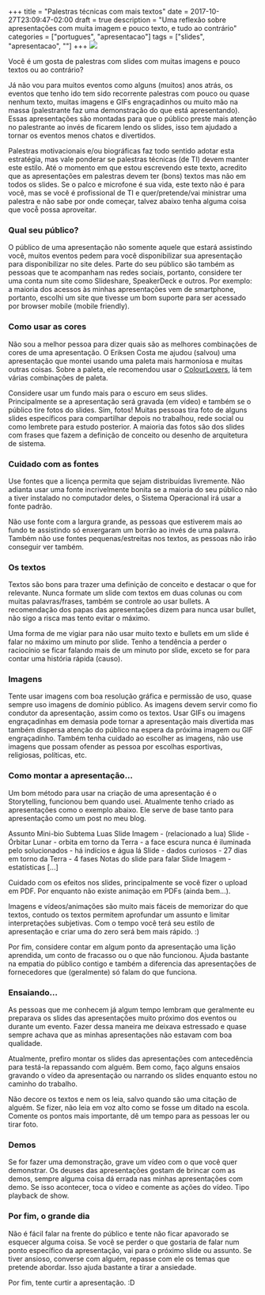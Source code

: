 +++
title = "Palestras técnicas com mais textos"
date = 2017-10-27T23:09:47-02:00
draft = true
description = "Uma reflexão sobre apresentações com muita imagem e pouco texto, e tudo ao contrário"
categories = ["portugues", "apresentacao"]
tags = ["slides", "apresentacao", ""]
+++
![](/images/hand-977641_640.jpg)

Você é um gosta de palestras com slides com muitas imagens e pouco textos ou ao contrário?

Já não vou para muitos eventos como alguns (muitos) anos atrás, os eventos que tenho ido tem sido recorrente palestras com pouco ou quase nenhum texto, muitas imagens e GIFs engraçadinhos ou muito mão na massa (palestrante faz uma demonstração do que está apresentando). Essas apresentações são montadas para que o público preste mais atenção no palestrante ao invés de ficarem lendo os slides, isso tem ajudado a tornar os eventos menos chatos e divertidos.

Palestras motivacionais e/ou biográficas faz todo sentido adotar esta estratégia, mas vale ponderar se palestras técnicas (de TI) devem manter este estilo. Até o momento em que estou escrevendo este texto, acredito que as apresentações em palestras devem ter (bons) textos mas não em todos os slides. Se o palco e microfone é sua vida, este texto não é para você, mas se você é profissional de TI e quer/pretende/vai ministrar uma palestra e não sabe por onde começar, talvez abaixo tenha alguma coisa que vocễ possa aproveitar.

### Qual seu público?

O público de uma apresentação não somente aquele que estará assistindo você, muitos eventos pedem para você disponibilizar sua apresentação para disponibilizar no site deles. Parte do seu público são também as pessoas que te acompanham nas redes sociais, portanto, considere ter uma conta num site como Slideshare, SpeakerDeck e outros. Por exemplo: a maioria dos acessos às minhas apresentações vem de smartphone, portanto, escolhi um site que tivesse um bom suporte para ser acessado por browser mobile (mobile friendly).

### Como usar as cores

Não sou a melhor pessoa para dizer quais são as melhores combinações de cores de uma apresentação. O Eriksen Costa me ajudou (salvou) uma apresentação que montei usando uma paleta mais harmoniosa e muitas outras coisas. Sobre a paleta, ele recomendou usar o [ColourLovers](http://www.colourlovers.com/palettes/most-views/all-time/meta), lá tem várias combinações de paleta.

Considere usar um fundo mais para o escuro em seus slides. Principalmente se a apresentação será gravada (em vídeo) e também se o público tire fotos do slides. Sim, fotos! Muitas pessoas tira foto de alguns slides específicos para compartilhar depois no trabalhou, rede social ou como lembrete para estudo posterior. A maioria das fotos são dos slides com frases que fazem a definição de conceito ou desenho de arquitetura de sistema.

### Cuidado com as fontes

Use fontes que a licença permita que sejam distribuídas livremente. Não adianta usar uma fonte incrivelmente bonita se a maioria do seu público não a tiver instalado no computador deles, o Sistema Operacional irá usar a fonte padrão.

Não use fonte com a largura grande, as pessoas que estiverem mais ao fundo te assistindo só enxergaram um borrão ao invés de uma palavra. Também não use fontes pequenas/estreitas nos textos, as pessoas não irão conseguir ver também.

### Os textos

Textos são bons para trazer uma definição de conceito e destacar o que for relevante. Nunca formate um slide com textos em duas colunas ou com muitas palavras/frases, também se controle ao usar bullets. A recomendação dos papas das apresentações dizem para nunca usar bullet,  não sigo a risca mas tento evitar o máximo.

Uma forma de me vigiar para não usar muito texto e bullets em um slide é falar no máximo um minuto por slide. Tenho a tendência a perder o raciocínio se ficar falando mais de um minuto por slide, exceto se for para contar uma história rápida (causo).

### Imagens

Tente usar imagens com boa resolução gráfica e permissão de uso, quase sempre uso imagens de domínio público. As imagens devem servir como fio condutor da apresentação, assim como os textos. Usar GIFs ou imagens engraçadinhas em demasia pode tornar a apresentação mais divertida mas também dispersa atenção do público na espera da próxima imagem ou GIF engraçadinho. Também tenha cuidado ao escolher as imagens, não use imagens que possam ofender as pessoa por escolhas esportivas, religiosas, políticas, etc.  


### Como montar a apresentação...

Um bom método para usar na criação de uma apresentação é o Storytelling, funcionou bem quando usei. Atualmente tenho criado as apresentações como o exemplo abaixo. Ele serve de base tanto para apresentação como um post no meu blog.

Assunto
 Mini-bio
 Subtema Luas
 Slide Imagem - (relacionado a lua)
 Slide - Órbitar Lunar
    - orbita em torno da Terra
    - a face escura nunca é iluminada pelo solucionados
    - há indícios e água lá
 Slide  - dados curiosos
    - 27 dias em torno da Terra
    - 4 fases
      Notas do slide para falar
Slide Imagem - estatísticas
[...]

Cuidado com os efeitos nos slides, principalmente se você fizer o upload em PDF. Por enquanto não existe animação em PDFs (ainda bem...).

Imagens e vídeos/animações são muito mais fáceis de memorizar do que textos, contudo os textos permitem aprofundar um assunto e limitar interpretações subjetivas. Com o tempo você terá seu estilo de apresentação e criar uma do zero será bem mais rápido. :)

Por fim, considere contar em algum ponto da apresentação uma lição aprendida, um conto de fracasso ou o que não funcionou. Ajuda bastante na empatia do público contigo e também a diferencia das apresentações de fornecedores que (geralmente) só falam do que funciona.

### Ensaiando...

As pessoas que me conhecem já algum tempo lembram que geralmente eu preparava os slides das apresentações muito próximo dos eventos ou durante um evento. Fazer dessa maneira me deixava estressado e quase sempre achava que as minhas apresentações não estavam com boa qualidade.

Atualmente, prefiro montar os slides das apresentações com antecedência para testá-la repassando com alguém. Bem como, faço alguns ensaios gravando o vídeo da apresentação ou narrando os slides enquanto estou no caminho do trabalho.

Não decore os textos e nem os leia, salvo quando são uma citação de alguém. Se fizer, não leia em voz alto como se fosse um ditado na escola. Comente os pontos mais importante, dê um tempo para as pessoas ler ou tirar foto.

### Demos

Se for fazer uma demonstração, grave um vídeo com o que você quer demonstrar. Os deuses das apresentações gostam de brincar com as demos, sempre alguma coisa dá errada nas minhas apresentações com demo. Se isso acontecer, toca o vídeo e comente as ações do vídeo. Tipo playback de show.

### Por fim, o grande dia

Não é fácil falar na frente do público e tente não ficar apavorado se esquecer alguma coisa. Se você se perder o que gostaria de falar num ponto específico da apresentação, vai para o próximo slide ou assunto. Se tiver ansioso, converse com alguém, repasse com ele os temas que pretende abordar. Isso ajuda bastante a tirar a ansiedade.

Por fim, tente curtir a apresentação. :D
